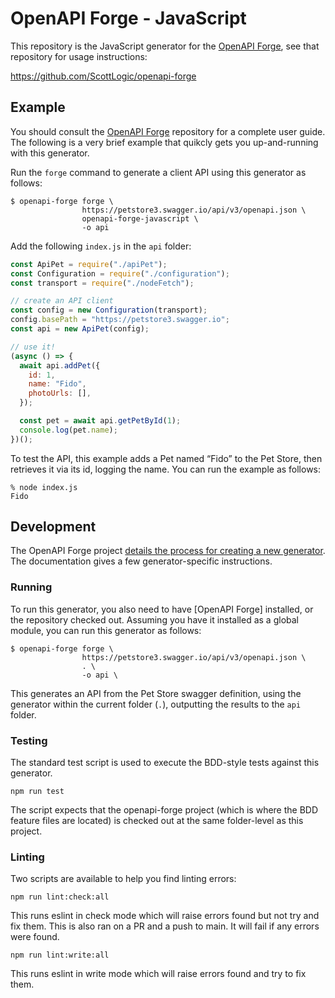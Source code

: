 # OpenAPI Forge - JavaScript

This repository is the JavaScript generator for the [OpenAPI Forge](https://github.com/ScottLogic/openapi-forge), see that repository for usage instructions:

https://github.com/ScottLogic/openapi-forge

## Example

You should consult the [OpenAPI Forge](https://github.com/ScottLogic/openapi-forge) repository for a complete user guide. The following is a very brief example that quikcly gets you up-and-running with this generator.

Run the `forge` command to generate a client API using this generator as follows:

```
$ openapi-forge forge \
                https://petstore3.swagger.io/api/v3/openapi.json \
                openapi-forge-javascript \
                -o api
```

Add the following `index.js` in the `api` folder:

```javascript
const ApiPet = require("./apiPet");
const Configuration = require("./configuration");
const transport = require("./nodeFetch");

// create an API client
const config = new Configuration(transport);
config.basePath = "https://petstore3.swagger.io";
const api = new ApiPet(config);

// use it!
(async () => {
  await api.addPet({
    id: 1,
    name: "Fido",
    photoUrls: [],
  });

  const pet = await api.getPetById(1);
  console.log(pet.name);
})();
```

To test the API, this example adds a Pet named “Fido” to the Pet Store, then retrieves it via its id, logging the name. You can run the example as follows:

```
% node index.js
Fido
```

## Development

The OpenAPI Forge project [details the process for creating a new generator](https://github.com/ScottLogic/openapi-forge#generator-development). The documentation gives a few generator-specific instructions.

### Running

To run this generator, you also need to have [OpenAPI Forge] installed, or the repository checked out. Assuming you have it installed as a global module, you can run this generator as follows:

```
$ openapi-forge forge \
                https://petstore3.swagger.io/api/v3/openapi.json \
                . \
                -o api \
```

This generates an API from the Pet Store swagger definition, using the generator within the current folder (`.`), outputting the results to the `api` folder.

### Testing

The standard test script is used to execute the BDD-style tests against this generator.

```
npm run test
```

The script expects that the openapi-forge project (which is where the BDD feature files are located) is checked out at the same folder-level as this project.

### Linting

Two scripts are available to help you find linting errors:

```
npm run lint:check:all
```

This runs eslint in check mode which will raise errors found but not try and fix them. This is also ran on a PR and a push to main. It will fail if any errors were found.

```
npm run lint:write:all
```

This runs eslint in write mode which will raise errors found and try to fix them.
